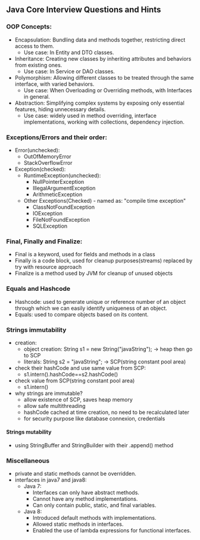 ## Java Core Interview Questions and Hints

### OOP Concepts:
- Encapsulation: Bundling data and methods together, restricting direct access to them.
  - Use case: In Entity and DTO classes.
- Inheritance: Creating new classes by inheriting attributes and behaviors from existing ones.
  - Use case: In Service or DAO classes.
- Polymorphism: Allowing different classes to be treated through the same interface, with varied behaviors.
  - Use case: When Overloading or Overriding methods, with Interfaces in general.
- Abstraction: Simplifying complex systems by exposing only essential features, hiding unnecessary details.
  - Use case: widely used in method overriding, interface implementations, working with collections, dependency injection.

### Exceptions/Errors and their order:
- Error(unchecked):
  - OutOfMemoryError 
  - StackOverflowError
- Exception(checked):
  - RuntimeException(unchecked):
    - NullPointerException
    - IllegalArgumentException
    - ArithmeticException
  - Other Exceptions(Checked) - named as: "compile time exception"
    - ClassNotFoundException
    - IOException
    - FileNotFoundException
    - SQLException

### Final, Finally and Finalize:
- Final is a keyword, used for fields and methods in a class
- Finally is a code block, used for cleanup purposes(streams) replaced by try with resource approach
- Finalize is a method used by JVM for cleanup of unused objects

### Equals and Hashcode
- Hashcode: used to generate unique or reference number of an object through which we can easily identify uniqueness of an object.
- Equals: used to compare objects based on its content.

### Strings immutability
- creation:
  - object creation: String s1 = new String("javaString"); -> heap then go to SCP
  - literals: String s2 = "javaString"; -> SCP(string constant pool area)
- check their hashCode and use same value from SCP:
  - s1.intern().hashCode==s2.hashCode()
- check value from SCP(string constant pool area)
  - s1.intern()
- why strings are immutable?
  - allow existence of SCP, saves heap memory
  - allow safe multithreading
  - hashCode cached at time creation, no need to be recalculated later
  - for security purpose like database connexion, credentials

#### Strings mutability
- using StringBuffer and StringBuilder with their .append() method


### Miscellaneous
- private and static methods cannot be overridden.
- interfaces in java7 and java8: 
  - Java 7:
    - Interfaces can only have abstract methods.
    - Cannot have any method implementations.
    - Can only contain public, static, and final variables.
  - Java 8:
    - Introduced default methods with implementations.
    - Allowed static methods in interfaces.
    - Enabled the use of lambda expressions for functional interfaces. 


